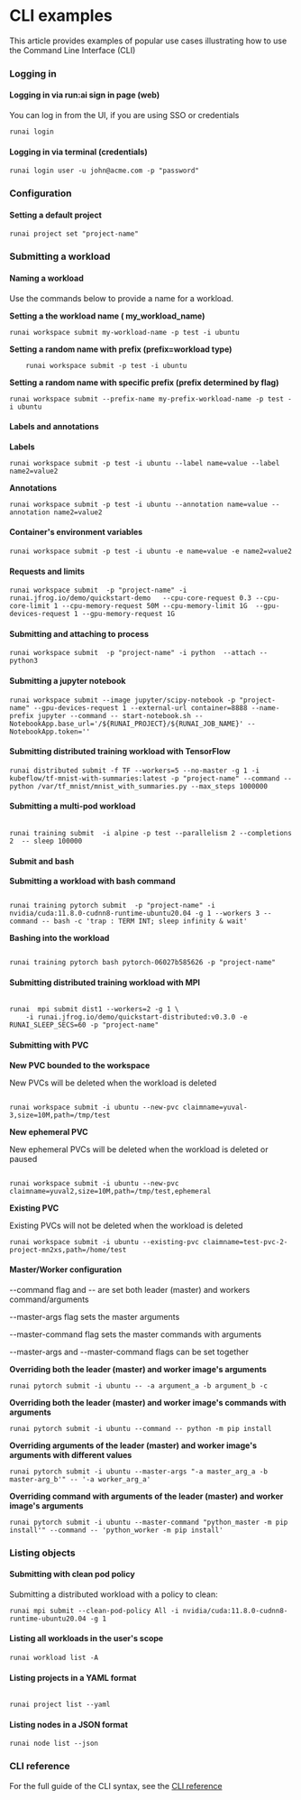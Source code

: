 # CLI examples

This article provides examples of popular use cases illustrating how to use the Command Line Interface (CLI)

### Logging in

#### Logging in via run:ai sign in page (web)

You can log in from the UI, if you are using SSO or credentials

```shell
runai login
```

#### Logging in via terminal (credentials)

```shell
runai login user -u john@acme.com -p "password"
```

### Configuration

#### Setting a default project

```shell
runai project set "project-name"
```

### Submitting a workload

#### Naming a workload

Use the commands below to provide a name for a workload.

**Setting a the workload name ( my\_workload\_name)**

```shell
runai workspace submit my-workload-name -p test -i ubuntu 
```

**Setting a random name with prefix (prefix=workload type)**

```shell
    runai workspace submit -p test -i ubuntu 
```

**Setting a random name with specific prefix (prefix determined by flag)**

```shell
runai workspace submit --prefix-name my-prefix-workload-name -p test -i ubuntu 
```

#### Labels and annotations

**Labels**

```shell
runai workspace submit -p test -i ubuntu --label name=value --label name2=value2
```

**Annotations**

```shell
runai workspace submit -p test -i ubuntu --annotation name=value --annotation name2=value2
```

#### Container's environment variables

```shell
runai workspace submit -p test -i ubuntu -e name=value -e name2=value2
```

#### Requests and limits

```shell
runai workspace submit  -p "project-name" -i runai.jfrog.io/demo/quickstart-demo   --cpu-core-request 0.3 --cpu-core-limit 1 --cpu-memory-request 50M --cpu-memory-limit 1G  --gpu-devices-request 1 --gpu-memory-request 1G
```

#### Submitting and attaching to process

```shell
runai workspace submit  -p "project-name" -i python  --attach -- python3
```

#### Submitting a jupyter notebook

```shell
runai workspace submit --image jupyter/scipy-notebook -p "project-name" --gpu-devices-request 1 --external-url container=8888 --name-prefix jupyter --command -- start-notebook.sh --NotebookApp.base_url='/${RUNAI_PROJECT}/${RUNAI_JOB_NAME}' --NotebookApp.token=''
```

#### Submitting distributed training workload with TensorFlow

```shell
runai distributed submit -f TF --workers=5 --no-master -g 1 -i kubeflow/tf-mnist-with-summaries:latest -p "project-name" --command -- python /var/tf_mnist/mnist_with_summaries.py --max_steps 1000000
```

#### Submitting a multi-pod workload

```shell

runai training submit  -i alpine -p test --parallelism 2 --completions 2  -- sleep 100000
```

#### Submit and bash

**Submitting a workload with bash command**

```shell

runai training pytorch submit  -p "project-name" -i nvidia/cuda:11.8.0-cudnn8-runtime-ubuntu20.04 -g 1 --workers 3 --command -- bash -c 'trap : TERM INT; sleep infinity & wait'
```

**Bashing into the workload**

```shell

runai training pytorch bash pytorch-06027b585626 -p "project-name"
```

#### Submitting distributed training workload with MPI

```shell

runai  mpi submit dist1 --workers=2 -g 1 \
    -i runai.jfrog.io/demo/quickstart-distributed:v0.3.0 -e RUNAI_SLEEP_SECS=60 -p "project-name"
```

#### Submitting with PVC

**New PVC bounded to the workspace**

New PVCs will be deleted when the workload is deleted

```shell

runai workspace submit -i ubuntu --new-pvc claimname=yuval-3,size=10M,path=/tmp/test
```

**New ephemeral PVC**

New ephemeral PVCs will be deleted when the workload is deleted or paused

```shell

runai workspace submit -i ubuntu --new-pvc claimname=yuval2,size=10M,path=/tmp/test,ephemeral
```

**Existing PVC**

Existing PVCs will not be deleted when the workload is deleted

```shell
runai workspace submit -i ubuntu --existing-pvc claimname=test-pvc-2-project-mn2xs,path=/home/test
```

#### Master/Worker configuration

\--command flag and -- are set both leader (master) and workers command/arguments

\--master-args flag sets the master arguments

\--master-command flag sets the master commands with arguments

\--master-args and --master-command flags can be set together

**Overriding both the leader (master) and worker image's arguments**

```shell
runai pytorch submit -i ubuntu -- -a argument_a -b argument_b -c
```

**Overriding both the leader (master) and worker image's commands with arguments**

```shell
runai pytorch submit -i ubuntu --command -- python -m pip install
```

**Overriding arguments of the leader (master) and worker image's arguments with different values**

```shell
runai pytorch submit -i ubuntu --master-args "-a master_arg_a -b master-arg_b'" -- '-a worker_arg_a'
```

**Overriding command with arguments of the leader (master) and worker image's arguments**

```shell
runai pytorch submit -i ubuntu --master-command "python_master -m pip install'" --command -- 'python_worker -m pip install'
```

### Listing objects

#### Submitting with clean pod policy

Submitting a distributed workload with a policy to clean:

```
runai mpi submit --clean-pod-policy All -i nvidia/cuda:11.8.0-cudnn8-runtime-ubuntu20.04 -g 1
```

#### Listing all workloads in the user's scope

```shell
runai workload list -A
```

#### Listing projects in a YAML format

```shell

runai project list --yaml
```

#### Listing nodes in a JSON format

```shell
runai node list --json
```

### CLI reference

For the full guide of the CLI syntax, see the [CLI reference](../docs/cli-reference/)
